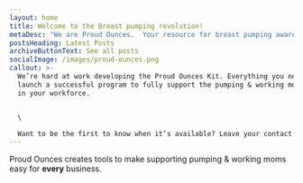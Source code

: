 ```yaml
---
layout: home
title: Welcome to the Breast pumping revolution!
metaDesc: "We are Proud Ounces.  Your resource for breast pumping awareness. "
postsHeading: Latest Posts
archiveButtonText: See all posts
socialImage: /images/proud-ounces.png
callout: >-
  We’re hard at work developing the Proud Ounces Kit. Everything you need to
  launch a successful program to fully support the pumping & working mother(s)
  in your workforce.


  \

  Want to be the first to know when it’s available? Leave your contact and we’ll get in touch.
---
```

Proud Ounces creates tools to make supporting pumping & working moms easy for **every** business.